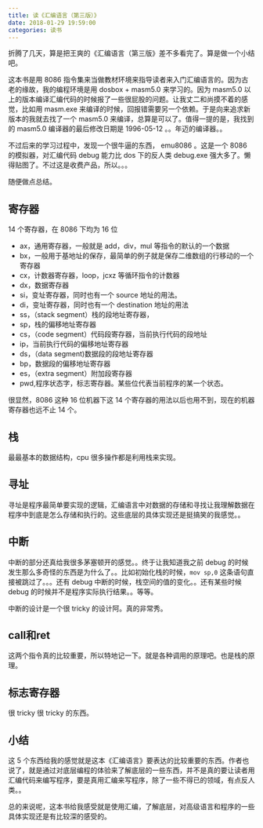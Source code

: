 ```yaml
---
title: 读《汇编语言（第三版）》
date: 2018-01-29 19:59:00
categories: 读书
---
```


折腾了几天，算是把王爽的《汇编语言（第三版》差不多看完了。算是做一个小结吧。

这本书是用 8086 指令集来当做教材环境来指导读者来入门汇编语言的。因为古老的缘故，我的编程环境是用 dosbox + masm5.0 来学习的。因为 masm5.0 以上的版本编译汇编代码的时候报了一些很屁股的问题。让我丈二和尚摸不着的感觉，比如用 masm.exe 来编译的时候，回报错需要另一个依赖。于是向来追求新版本的我就去找了一个 masm5.0 来编译，总算是可以了。值得一提的是，我找到的 masm5.0 编译器的最后修改日期是 1996-05-12 。。年迈的编译器。。

不过后来的学习过程中，发现一个很牛逼的东西， emu8086 。这是一个 8086 的模拟器，对汇编代码 debug 能力比 dos 下的反人类 debug.exe 强大多了。懒得贴图了。不过这是收费产品，所以。。。

随便做点总结。

## 寄存器
14 个寄存器，在 8086 下均为 16 位
- ax，通用寄存器，一般就是 add，div，mul 等指令的默认的一个数据
- bx，一般用于基地址的保存，最简单的例子就是保存二维数组的行移动的一个寄存器
- cx，计数器寄存器，loop，jcxz 等循环指令的计数器
- dx，数据寄存器
- si，变址寄存器，同时也有一个 source 地址的用法。
- di，变址寄存器，同时也有一个 destination 地址的用法
- ss，（stack segment）栈的段地址寄存器，
- sp，栈的偏移地址寄存器
- cs，（code segment）代码段寄存器，当前执行代码的段地址
- ip，当前执行代码的偏移地址寄存器
- ds，（data segment)数据段的段地址寄存器
- bp，数据段的偏移地址寄存器
- es，（extra segment）附加段寄存器
- pwd,程序状态字，标志寄存器。某些位代表当前程序的某一个状态。


很显然，8086 这种 16 位机器下这 14 个寄存器的用法以后也用不到，现在的机器寄存器也远不止 14 个。

## 栈
最最基本的数据结构，cpu 很多操作都是利用栈来实现。

## 寻址
寻址是程序最简单要实现的逻辑，汇编语言中对数据的存储和寻找让我理解数据在程序中到底是怎么存储和执行的。这些底层的具体实现还是挺搞笑的我感觉。。

## 中断
中断的部分还真给我很多茅塞顿开的感觉。。终于让我知道我之前 debug 的时候发生那么多奇怪的东西是为什么了。。比如初始化栈的时候，`mov sp,0` 这条语句直接被跳过了。。。还有 debug 中断的时候，栈空间的值的变化。。还有某些时候 debug 的时候并不是程序实际执行结果。。等等。

中断的设计是一个很 tricky 的设计阿。真的非常秀。

## call和ret
这两个指令真的比较重要，所以特地记一下。就是各种调用的原理吧。也是栈的原理。

## 标志寄存器
很 tricky 很 tricky 的东西。

## 小结
这 5 个东西给我的感觉就是这本《汇编语言》要表达的比较重要的东西。作者也说了，就是通过对底层编程的体验来了解底层的一些东西，并不是真的要让读者用汇编代码来编写程序，要是真用汇编来写程序，除了一些不得已的领域，有点反人类。。

总的来说呢，这本书给我感受就是使用汇编，了解底层，对高级语言和程序的一些具体实现还是有比较深的感受的。